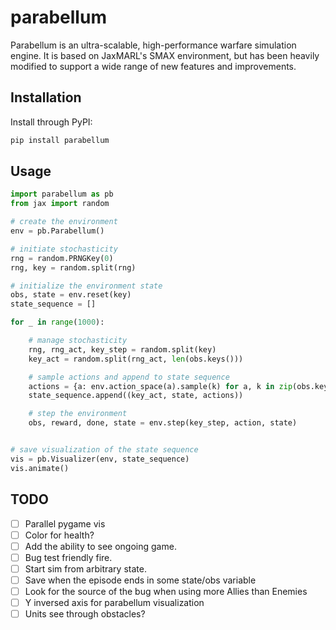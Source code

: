 # parabellum

Parabellum is an ultra-scalable, high-performance warfare simulation engine.
It is based on JaxMARL's SMAX environment, but has been heavily modified to
support a wide range of new features and improvements.

## Installation

Install through PyPI:

```bash
pip install parabellum
```

## Usage

```python
import parabellum as pb
from jax import random

# create the environment
env = pb.Parabellum()

# initiate stochasticity
rng = random.PRNGKey(0)
rng, key = random.split(rng)

# initialize the environment state
obs, state = env.reset(key)
state_sequence = []

for _ in range(1000):

    # manage stochasticity
    rng, rng_act, key_step = random.split(key)
    key_act = random.split(rng_act, len(obs.keys()))

    # sample actions and append to state sequence
    actions = {a: env.action_space(a).sample(k) for a, k in zip(obs.keys(), key_act)}
    state_sequence.append((key_act, state, actions))

    # step the environment
    obs, reward, done, state = env.step(key_step, action, state)


# save visualization of the state sequence
vis = pb.Visualizer(env, state_sequence)
vis.animate()
```

## TODO

- [ ] Parallel pygame vis
- [ ] Color for health?
- [ ] Add the ability to see ongoing game.
- [ ] Bug test friendly fire.
- [ ] Start sim from arbitrary state.
- [ ] Save when the episode ends in some state/obs variable
- [ ] Look for the source of the bug when using more Allies than Enemies
- [ ] Y inversed axis for parabellum visualization
- [ ] Units see through obstacles? 
